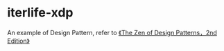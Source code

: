 # iterlife-xdp
An example of Design Pattern, refer to [《The Zen of Design Patterns，2nd Edition》](https://item.jd.com/11414555.html)
